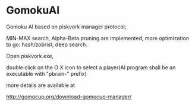 # GomokuAI
Gomoku AI based on piskvork manager protocol;

MIN-MAX search, Alpha-Beta pruning are implemented, more optimization to go: hash/zobrist, deep search.

Open piskvork.exe,

double click on the O X icon to select a player(AI program shall be an executable with "pbrain-" prefix)

more details are available at

http://gomocup.org/download-gomocup-manager/
